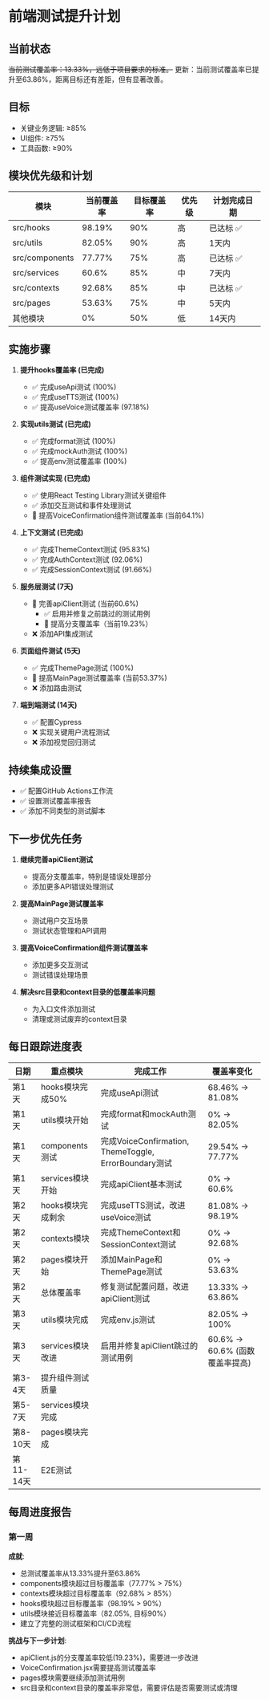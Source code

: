 # 前端测试提升计划

## 当前状态
~~当前测试覆盖率：13.33%，远低于项目要求的标准。~~
更新：当前测试覆盖率已提升至63.86%，距离目标还有差距，但有显著改善。

## 目标
- 关键业务逻辑: ≥85%
- UI组件: ≥75% 
- 工具函数: ≥90%

## 模块优先级和计划

| 模块 | 当前覆盖率 | 目标覆盖率 | 优先级 | 计划完成日期 |
|------|------------|------------|--------|--------------|
| src/hooks | 98.19% | 90% | 高 | 已达标 ✅ |
| src/utils | 82.05% | 90% | 高 | 1天内 |
| src/components | 77.77% | 75% | 高 | 已达标 ✅ |
| src/services | 60.6% | 85% | 中 | 7天内 |
| src/contexts | 92.68% | 85% | 中 | 已达标 ✅ |
| src/pages | 53.63% | 75% | 中 | 5天内 |
| 其他模块 | 0% | 50% | 低 | 14天内 |

## 实施步骤

1. **提升hooks覆盖率 (已完成)**
   - ✅ 完成useApi测试 (100%)
   - ✅ 完成useTTS测试 (100%)
   - ✅ 提高useVoice测试覆盖率 (97.18%)

2. **实现utils测试 (已完成)**
   - ✅ 完成format测试 (100%)
   - ✅ 完成mockAuth测试 (100%)
   - ✅ 提高env测试覆盖率 (100%)

3. **组件测试实现 (已完成)**
   - ✅ 使用React Testing Library测试关键组件
   - ✅ 添加交互测试和事件处理测试
   - 🔄 提高VoiceConfirmation组件测试覆盖率 (当前64.1%)

4. **上下文测试 (已完成)**
   - ✅ 完成ThemeContext测试 (95.83%)
   - ✅ 完成AuthContext测试 (92.06%)
   - ✅ 完成SessionContext测试 (91.66%)

5. **服务层测试 (7天)**
   - 🔄 完善apiClient测试 (当前60.6%)
     - ✅ 启用并修复之前跳过的测试用例
     - 🔄 提高分支覆盖率（当前19.23%）
   - ❌ 添加API集成测试

6. **页面组件测试 (5天)**
   - ✅ 完成ThemePage测试 (100%)
   - 🔄 提高MainPage测试覆盖率 (当前53.37%)
   - ❌ 添加路由测试

7. **端到端测试 (14天)**
   - ✅ 配置Cypress
   - ❌ 实现关键用户流程测试
   - ❌ 添加视觉回归测试

## 持续集成设置

- ✅ 配置GitHub Actions工作流
- ✅ 设置测试覆盖率报告
- ✅ 添加不同类型的测试脚本

## 下一步优先任务

1. **继续完善apiClient测试**
   - 提高分支覆盖率，特别是错误处理部分
   - 添加更多API错误处理测试

2. **提高MainPage测试覆盖率**
   - 测试用户交互场景
   - 测试状态管理和API调用

3. **提高VoiceConfirmation组件测试覆盖率**
   - 添加更多交互测试
   - 测试错误处理场景

4. **解决src目录和context目录的低覆盖率问题**
   - 为入口文件添加测试
   - 清理或测试废弃的context目录

## 每日跟踪进度表

| 日期 | 重点模块 | 完成工作 | 覆盖率变化 |
|------|--------------|----------|------------|
| 第1天 | hooks模块完成50% | 完成useApi测试 | 68.46% → 81.08% |
| 第1天 | utils模块开始 | 完成format和mockAuth测试 | 0% → 82.05% |
| 第1天 | components测试 | 完成VoiceConfirmation, ThemeToggle, ErrorBoundary测试 | 29.54% → 77.77% |
| 第1天 | services模块开始 | 完成apiClient基本测试 | 0% → 60.6% |
| 第2天 | hooks模块完成剩余 | 完成useTTS测试，改进useVoice测试 | 81.08% → 98.19% |
| 第2天 | contexts模块 | 完成ThemeContext和SessionContext测试 | 0% → 92.68% |
| 第2天 | pages模块开始 | 添加MainPage和ThemePage测试 | 0% → 53.63% |
| 第2天 | 总体覆盖率 | 修复测试配置问题，改进apiClient测试 | 13.33% → 63.86% |
| 第3天 | utils模块完成 | 完成env.js测试 | 82.05% → 100% |
| 第3天 | services模块改进 | 启用并修复apiClient跳过的测试用例 | 60.6% → 60.6% (函数覆盖率提高) |
| 第3-4天 | 提升组件测试质量 | | |
| 第5-7天 | services模块完成 | | |
| 第8-10天 | pages模块完成 | | |
| 第11-14天 | E2E测试 | | |

## 每周进度报告

### 第一周

**成就**:
- 总测试覆盖率从13.33%提升至63.86%
- components模块超过目标覆盖率（77.77% > 75%）
- contexts模块超过目标覆盖率（92.68% > 85%）
- hooks模块超过目标覆盖率（98.19% > 90%）
- utils模块接近目标覆盖率（82.05%, 目标90%）
- 建立了完整的测试框架和CI/CD流程

**挑战与下一步计划**:
- apiClient.js的分支覆盖率较低(19.23%)，需要进一步改进
- VoiceConfirmation.jsx需要提高测试覆盖率
- pages模块需要继续添加测试用例
- src目录和context目录的覆盖率非常低，需要评估是否需要测试或清理 